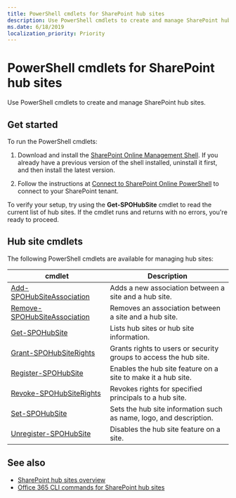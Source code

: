 ```yaml
---
title: PowerShell cmdlets for SharePoint hub sites
description: Use PowerShell cmdlets to create and manage SharePoint hub sites.
ms.date: 6/18/2019
localization_priority: Priority
---
```


# PowerShell cmdlets for SharePoint hub sites

Use PowerShell cmdlets to create and manage SharePoint hub sites.

## Get started

To run the PowerShell cmdlets:

1. Download and install the [SharePoint Online Management Shell](https://www.microsoft.com/download/details.aspx?id=35588). If you already have a previous version of the shell installed, uninstall it first, and then install the latest version.

2. Follow the instructions at [Connect to SharePoint Online PowerShell](https://technet.microsoft.com/library/fp161372.aspx) to connect to your SharePoint tenant.

To verify your setup, try using the **Get-SPOHubSite** cmdlet to read the current list of hub sites. If the cmdlet runs and returns with no errors, you're ready to proceed.

## Hub site cmdlets

The following PowerShell cmdlets are available for managing hub sites:

|cmdlet|Description|
|------|-----------|
|[Add-SPOHubSiteAssociation](https://docs.microsoft.com/powershell/module/sharepoint-online/add-spohubsiteassociation?view=sharepoint-ps)|Adds a new association between a site and a hub site.|
|[Remove-SPOHubSiteAssociation](https://docs.microsoft.com/powershell/module/sharepoint-online/remove-spohubsiteassociation?view=sharepoint-ps)|Removes an association between a site and a hub site.|
|[Get-SPOHubSite](https://docs.microsoft.com/powershell/module/sharepoint-online/get-spohubsite?view=sharepoint-ps)|Lists hub sites or hub site information.|
|[Grant-SPOHubSiteRights](https://docs.microsoft.com/powershell/module/sharepoint-online/grant-spohubsiterights?view=sharepoint-ps)|Grants rights to users or security groups to access the hub site.|
|[Register-SPOHubSite](https://docs.microsoft.com/powershell/module/sharepoint-online/register-spohubsite?view=sharepoint-ps)|Enables the hub site feature on a site to make it a hub site.|
|[Revoke-SPOHubSiteRights](https://docs.microsoft.com/powershell/module/sharepoint-online/revoke-spohubsiterights?view=sharepoint-ps)|Revokes rights for specified principals to a hub site.|
|[Set-SPOHubSite](https://docs.microsoft.com/powershell/module/sharepoint-online/set-spohubsite?view=sharepoint-ps)|Sets the hub site information such as name, logo, and description.|
|[Unregister-SPOHubSite](https://docs.microsoft.com/powershell/module/sharepoint-online/unregister-spohubsite?view=sharepoint-ps)|Disables the hub site feature on a site.|

## See also

- [SharePoint hub sites overview](hub-site-overview.md)
- [Office 365 CLI commands for SharePoint hub sites](hub-site-o365cli.md)
